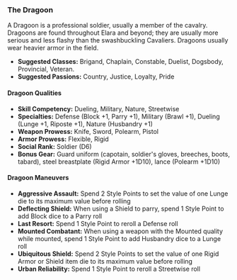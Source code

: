 ### The Dragoon 

A Dragoon is a professional soldier, usually a member of the cavalry.
Dragoons are found throughout Elara and beyond; they are usually more
serious and less flashy than the swashbuckling Cavaliers. Dragoons
usually wear heavier armor in the field.

- **Suggested Classes:** Brigand, Chaplain, Constable, Duelist, Dogsbody, Provincial, Veteran.
- **Suggested Passions:** Country, Justice, Loyalty, Pride

#### Dragoon Qualities

- **Skill Competency:** Dueling, Military, Nature, Streetwise
- **Specialties:** Defense (Block +1, Parry +1), Military (Brawl +1), Dueling (Lunge +1, Riposte +1), Nature (Husbandry +1)
- **Weapon Prowess:** Knife, Sword, Polearm, Pistol
- **Armor Prowess:** Flexible, Rigid
- **Social Rank:** Soldier (D6)
- **Bonus Gear:** Guard uniform (capotain, soldier's gloves, breeches, boots, tabard), steel breastplate (Rigid Armor +1D10), lance (Polearm +1D10)

#### Dragoon Maneuvers

- **Aggressive Assault:** Spend 2 Style Points to set the value of one Lunge die to its maximum value before rolling
- **Deflecting Shield:** When using a Shield to parry, spend 1 Style Point to add Block dice to a Parry roll
- **Last Resort:** Spend 1 Style Point to reroll a Defense roll
- **Mounted Combatant:** When using a weapon with the Mounted quality while mounted, spend 1 Style Point to add Husbandry dice to a Lunge roll
- **Ubiquitous Shield:** Spend 2 Style Points to set the value of one Rigid Armor or Shield item die to its maximum value before rolling
- **Urban Reliability:** Spend 1 Style Point to reroll a Streetwise roll

